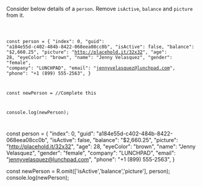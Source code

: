 Consider below details of a `person`. Remove `isActive`, `balance` and `picture` from it.

<codeblock language="javascript" type="exercise" testMode="fixedInput" packages="ramda">
<code>

const person = {
    "index": 0,
    "guid": "a184e55d-c402-484b-8422-068eea08cc0b",
    "isActive": false,
    "balance": "$2,660.25",
    "picture": "http://placehold.it/32x32",
    "age": 28,
    "eyeColor": "brown",
    "name": "Jenny Velasquez",
    "gender": "female",
    "company": "LUNCHPAD",
    "email": "jennyvelasquez@lunchpad.com",
    "phone": "+1 (899) 555-2563",
}

const newPerson = //Complete this

console.log(newPerson);

</code>
<solution>

const person = {
    "index": 0,
    "guid": "a184e55d-c402-484b-8422-068eea08cc0b",
    "isActive": false,
    "balance": "$2,660.25",
    "picture": "http://placehold.it/32x32",
    "age": 28,
    "eyeColor": "brown",
    "name": "Jenny Velasquez",
    "gender": "female",
    "company": "LUNCHPAD",
    "email": "jennyvelasquez@lunchpad.com",
    "phone": "+1 (899) 555-2563",
}

const newPerson = R.omit(['isActive','balance','picture'], person);
console.log(newPerson);

</solution>
</codeblock>
